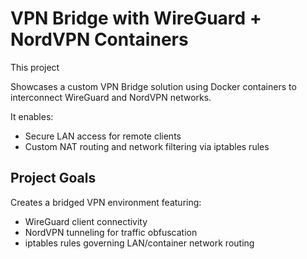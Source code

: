 # VPN Bridge with WireGuard + NordVPN Containers

This project 

Showcases a custom VPN Bridge solution using Docker containers to interconnect WireGuard and NordVPN networks. 

It enables:
- Secure LAN access for remote clients
- Custom NAT routing and network filtering via iptables rules

## Project Goals

Creates a bridged VPN environment featuring:
- WireGuard client connectivity
- NordVPN tunneling for traffic obfuscation
- iptables rules governing LAN/container network routing


